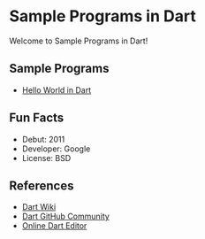 # Sample Programs in Dart

Welcome to Sample Programs in Dart!

## Sample Programs

- [Hello World in Dart](https://therenegadecoder.com/blog/hello-world-in-dart/)

## Fun Facts

- Debut: 2011
- Developer: Google
- License: BSD

## References

- [Dart Wiki](https://en.wikipedia.org/wiki/Dart_(programming_language))
- [Dart GitHub Community](https://github.com/dart-lang)
- [Online Dart Editor](https://dartpad.dartlang.org/)

